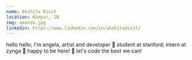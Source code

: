 ```yaml
---
name: Akshita Dixit
location: Kanpur, IN
img: amanda.jpg
linkedin: https://www.linkedin.com/in/akshitadixit/
---
```


hello hello, I'm angela, artist and developer 🌼 student at stanford; intern at zynga 🌱 happy to be here! 🌿 let's code the best we can!
